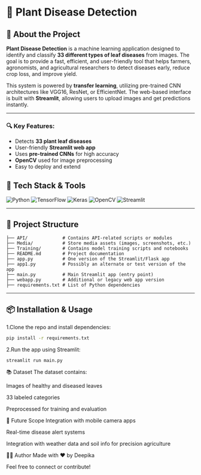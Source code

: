 # 🌿 Plant Disease Detection

## 📖 About the Project

**Plant Disease Detection** is a machine learning application designed to identify and classify **33 different types of leaf diseases** from images. The goal is to provide a fast, efficient, and user-friendly tool that helps farmers, agronomists, and agricultural researchers to detect diseases early, reduce crop loss, and improve yield.

This system is powered by **transfer learning**, utilizing pre-trained CNN architectures like VGG16, ResNet, or EfficientNet. The web-based interface is built with **Streamlit**, allowing users to upload images and get predictions instantly.

---

### 🔍 Key Features:
- Detects **33 plant leaf diseases**
- User-friendly **Streamlit web app**
- Uses **pre-trained CNNs** for high accuracy
- **OpenCV** used for image preprocessing
- Easy to deploy and extend



## 🚀 Tech Stack & Tools

![Python](https://img.shields.io/badge/-PYTHON-3776AB?style=for-the-badge&logo=python&logoColor=white)
![TensorFlow](https://img.shields.io/badge/-TensorFlow-FF6F00?style=for-the-badge&logo=tensorflow&logoColor=white)
![Keras](https://img.shields.io/badge/-Keras-D00000?style=for-the-badge&logo=keras&logoColor=white)
![OpenCV](https://img.shields.io/badge/-OpenCV-5C3EE8?style=for-the-badge&logo=opencv&logoColor=white)
![Streamlit](https://img.shields.io/badge/-Streamlit-FF4B4B?style=for-the-badge&logo=streamlit&logoColor=white)

---

## 📁 Project Structure
```
├── API/             # Contains API-related scripts or modules
├── Media/           # Store media assets (images, screenshots, etc.)
├── Training/        # Contains model training scripts and notebooks
├── README.md        # Project documentation
├── app.py           # One version of the Streamlit/Flask app
├── app1.py          # Possibly an alternate or test version of the app
├── main.py          # Main Streamlit app (entry point)
├── webapp.py        # Additional or legacy web app version
├── requirements.txt # List of Python dependencies

```
---

## 📦 Installation & Usage

1.Clone the repo and install dependencies:
```bash
pip install -r requirements.txt
```
2.Run the app using Streamlit:
```
streamlit run main.py
```

📚 Dataset
The dataset contains:

Images of healthy and diseased leaves

33 labeled categories

Preprocessed for training and evaluation

📌 Future Scope
Integration with mobile camera apps

Real-time disease alert systems

Integration with weather data and soil info for precision agriculture

🙋‍♀️ Author
Made with ❤️ by Deepika

Feel free to connect or contribute!

